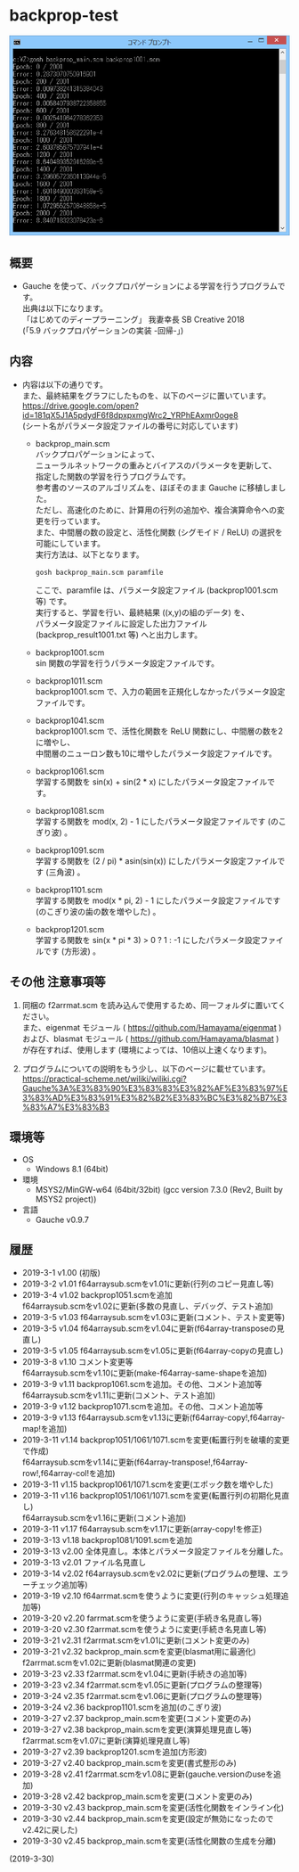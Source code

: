 # backprop-test

![image](image.png)

## 概要
- Gauche を使って、バックプロパゲーションによる学習を行うプログラムです。  
  出典は以下になります。  
  「はじめてのディープラーニング」 我妻幸長 SB Creative 2018  
    (「5.9 バックプロパゲーションの実装 -回帰-」)


## 内容
- 内容は以下の通りです。  
  また、最終結果をグラフにしたものを、以下のページに置いています。  
  https://drive.google.com/open?id=181qX5J1A5pdydF6f8dpxpxmgWrc2_YRPhEAxmr0oge8  
  (シート名がパラメータ設定ファイルの番号に対応しています)

  - backprop_main.scm  
    バックプロパゲーションによって、  
    ニューラルネットワークの重みとバイアスのパラメータを更新して、  
    指定した関数の学習を行うプログラムです。  
    参考書のソースのアルゴリズムを、ほぼそのまま Gauche に移植しました。  
    ただし、高速化のために、計算用の行列の追加や、複合演算命令への変更を行っています。  
    また、中間層の数の設定と、活性化関数 (シグモイド / ReLU) の選択を可能にしています。  
    実行方法は、以下となります。  
    ```
    gosh backprop_main.scm paramfile
    ```
    ここで、paramfile は、パラメータ設定ファイル (backprop1001.scm 等) です。  
    実行すると、学習を行い、最終結果 ((x,y)の組のデータ) を、  
    パラメータ設定ファイルに設定した出力ファイル (backprop_result1001.txt 等) へと出力します。

  - backprop1001.scm  
    sin 関数の学習を行うパラメータ設定ファイルです。

  - backprop1011.scm  
    backprop1001.scm で、入力の範囲を正規化しなかったパラメータ設定ファイルです。

  - backprop1041.scm  
    backprop1001.scm で、活性化関数を ReLU 関数にし、中間層の数を2に増やし、  
    中間層のニューロン数も10に増やしたパラメータ設定ファイルです。

  - backprop1061.scm  
    学習する関数を sin(x) + sin(2 * x) にしたパラメータ設定ファイルです。

  - backprop1081.scm  
    学習する関数を mod(x, 2) - 1 にしたパラメータ設定ファイルです (のこぎり波) 。

  - backprop1091.scm  
    学習する関数を (2 / pi) * asin(sin(x)) にしたパラメータ設定ファイルです (三角波) 。

  - backprop1101.scm  
    学習する関数を mod(x * pi, 2) - 1 にしたパラメータ設定ファイルです (のこぎり波の歯の数を増やした) 。

  - backprop1201.scm  
    学習する関数を sin(x * pi * 3) > 0 ? 1 : -1 にしたパラメータ設定ファイルです (方形波) 。


## その他 注意事項等
1. 同梱の f2arrmat.scm を読み込んで使用するため、同一フォルダに置いてください。  
   また、eigenmat モジュール ( https://github.com/Hamayama/eigenmat )  
   および、blasmat モジュール ( https://github.com/Hamayama/blasmat )  
   が存在すれば、使用します (環境によっては、10倍以上速くなります)。

2. プログラムについての説明をもう少し、以下のページに載せています。  
   https://practical-scheme.net/wiliki/wiliki.cgi?Gauche%3A%E3%83%90%E3%83%83%E3%82%AF%E3%83%97%E3%83%AD%E3%83%91%E3%82%B2%E3%83%BC%E3%82%B7%E3%83%A7%E3%83%B3


## 環境等
- OS
  - Windows 8.1 (64bit)
- 環境
  - MSYS2/MinGW-w64 (64bit/32bit) (gcc version 7.3.0 (Rev2, Built by MSYS2 project))
- 言語
  - Gauche v0.9.7

## 履歴
- 2019-3-1   v1.00 (初版)
- 2019-3-2   v1.01 f64arraysub.scmをv1.01に更新(行列のコピー見直し等)
- 2019-3-4   v1.02 backprop1051.scmを追加  
  f64arraysub.scmをv1.02に更新(多数の見直し、デバッグ、テスト追加)
- 2019-3-5   v1.03 f64arraysub.scmをv1.03に更新(コメント、テスト変更等)
- 2019-3-5   v1.04 f64arraysub.scmをv1.04に更新(f64array-transposeの見直し)
- 2019-3-5   v1.05 f64arraysub.scmをv1.05に更新(f64array-copyの見直し)
- 2019-3-8   v1.10 コメント変更等  
  f64arraysub.scmをv1.10に更新(make-f64array-same-shapeを追加)
- 2019-3-9   v1.11 backprop1061.scmを追加。その他、コメント追加等  
  f64arraysub.scmをv1.11に更新(コメント、テスト追加)
- 2019-3-9   v1.12 backprop1071.scmを追加。その他、コメント追加等
- 2019-3-9   v1.13 f64arraysub.scmをv1.13に更新(f64array-copy!,f64array-map!を追加)
- 2019-3-11  v1.14 backprop1051/1061/1071.scmを変更(転置行列を破壊的変更で作成)  
  f64arraysub.scmをv1.14に更新(f64array-transpose!,f64array-row!,f64array-col!を追加)
- 2019-3-11  v1.15 backprop1061/1071.scmを変更(エポック数を増やした)
- 2019-3-11  v1.16 backprop1051/1061/1071.scmを変更(転置行列の初期化見直し)  
  f64arraysub.scmをv1.16に更新(コメント追加)
- 2019-3-11  v1.17 f64arraysub.scmをv1.17に更新(array-copy!を修正)
- 2019-3-13  v1.18 backprop1081/1091.scmを追加
- 2019-3-13  v2.00 全体見直し。本体とパラメータ設定ファイルを分離した。
- 2019-3-13  v2.01 ファイル名見直し
- 2019-3-14  v2.02 f64arraysub.scmをv2.02に更新(プログラムの整理、エラーチェック追加等)
- 2019-3-19  v2.10 f64arrmat.scmを使うように変更(行列のキャッシュ処理追加等)
- 2019-3-20  v2.20 farrmat.scmを使うように変更(手続き名見直し等)
- 2019-3-20  v2.30 f2arrmat.scmを使うように変更(手続き名見直し等)
- 2019-3-21  v2.31 f2arrmat.scmをv1.01に更新(コメント変更のみ)
- 2019-3-21  v2.32 backprop_main.scmを変更(blasmat用に最適化)  
  f2arrmat.scmをv1.02に更新(blasmat関連の変更)
- 2019-3-23  v2.33 f2arrmat.scmをv1.04に更新(手続きの追加等)
- 2019-3-23  v2.34 f2arrmat.scmをv1.05に更新(プログラムの整理等)
- 2019-3-24  v2.35 f2arrmat.scmをv1.06に更新(プログラムの整理等)
- 2019-3-24  v2.36 backprop1101.scmを追加(のこぎり波)
- 2019-3-27  v2.37 backprop_main.scmを変更(コメント変更のみ)
- 2019-3-27  v2.38 backprop_main.scmを変更(演算処理見直し等)  
  f2arrmat.scmをv1.07に更新(演算処理見直し等)
- 2019-3-27  v2.39 backprop1201.scmを追加(方形波)
- 2019-3-27  v2.40 backprop_main.scmを変更(書式整形のみ)
- 2019-3-28  v2.41 f2arrmat.scmをv1.08に更新(gauche.versionのuseを追加)
- 2019-3-28  v2.42 backprop_main.scmを変更(コメント変更のみ)
- 2019-3-30  v2.43 backprop_main.scmを変更(活性化関数をインライン化)
- 2019-3-30  v2.44 backprop_main.scmを変更(設定が無効になったのでv2.42に戻した)
- 2019-3-30  v2.45 backprop_main.scmを変更(活性化関数の生成を分離)


(2019-3-30)
